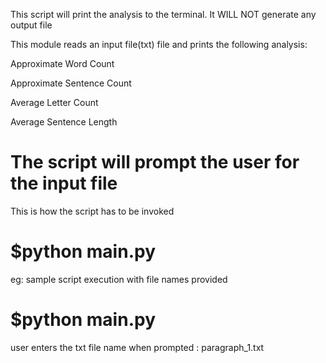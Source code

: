 This script will print the analysis to the terminal. It WILL NOT generate any output file


This module reads an input file(txt) file and prints the following analysis:


Approximate Word Count


Approximate Sentence Count


Average Letter Count


Average Sentence Length

# The script will prompt the user for the input file


This is how the script has to be invoked

# $python main.py

eg: sample script execution with file names provided
# $python main.py


user enters the txt file name when prompted : paragraph_1.txt
